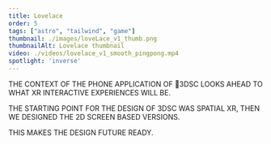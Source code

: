 ```yaml
---
title: Lovelace
order: 5
tags: ["astro", "tailwind", "game"]
thumbnail: ./images/loveLace_v1_thumb.png
thumbnailAlt: Lovelace thumbnail
video: ./videos/lovelace_v1_smooth_pingpong.mp4
spotlight: 'inverse'
---
```


THE CONTEXT OF THE PHONE APPLICATION OF 3DSC LOOKS AHEAD TO WHAT XR INTERACTIVE EXPERIENCES WILL BE.

THE STARTING POINT FOR THE DESIGN OF 3DSC WAS SPATIAL XR, THEN WE DESIGNED THE 2D SCREEN BASED VERSIONS.

THIS MAKES THE DESIGN FUTURE READY. 
